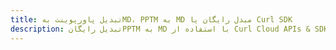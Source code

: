 ---title: تبدیل پاورپوینت بهMD، PPTM به MD مبدل رایگان یا Curl SDKdescription: تبدیل رایگانPPTM به MD با استفاده از Curl Cloud APIs & SDK. همچنین اسناد Microsoft PowerPoint را در Cloud ایجاد، ویرایش و رندر کنید.---